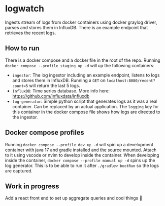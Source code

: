 # logwatch

Ingests stream of logs from docker containers using docker graylog driver, parses and stores them in InfluxDB. There is an example endpoint that retrieves the recent logs.

## How to run

There is a docker compose and a docker file in the root of the repo. Running `docker compose --profile staging up -d` will up the following containers:
- `ingestor`: The log ingestor including an example endpoint, listens to logs and stores them in InfluxDB. Running a `GET` on `localhost:8080/recent?count=5` will return the last 5 logs.
- `InfluxDB`: Time series database. More info here: https://github.com/influxdata/influxdb
- `log-generator`: Simple python script that generates logs as it was a real container. Can be replaced by an actual application. The `logging` key for this container in the docker compose file shows how logs are directed to the ingestor.

## Docker compose profiles

Running `docker compose --profile dev up -d` will spin up a development container with java 17 and gradle installed and the source mounted. Attach to it using vscode or nvim to develop inside the container.
When developing inside the container, `docker compose --profile manual up -d` spins up the log generator. This is to be able to run it after `./gradlew bootRun` so the logs are captured.

## Work in progress

Add a react front end to set up aggregate queries and cool things :cowboy_hat_face:
